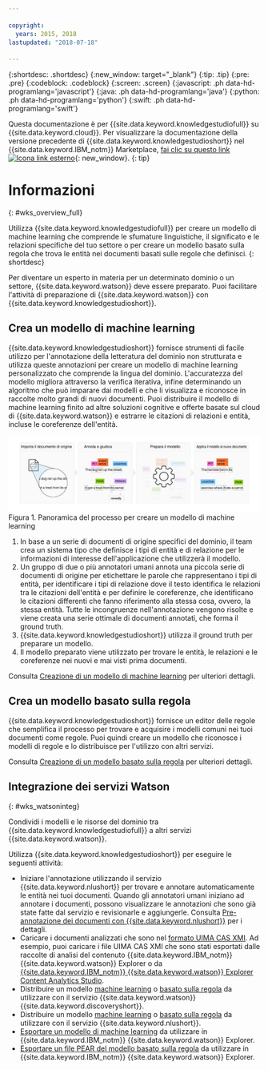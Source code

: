 ```yaml
---

copyright:
  years: 2015, 2018
lastupdated: "2018-07-18"

---
```


{:shortdesc: .shortdesc}
{:new_window: target="_blank"}
{:tip: .tip}
{:pre: .pre}
{:codeblock: .codeblock}
{:screen: .screen}
{:javascript: .ph data-hd-programlang='javascript'}
{:java: .ph data-hd-programlang='java'}
{:python: .ph data-hd-programlang='python'}
{:swift: .ph data-hd-programlang='swift'}

Questa documentazione è per {{site.data.keyword.knowledgestudiofull}} su {{site.data.keyword.cloud}}. Per visualizzare la documentazione della versione precedente di {{site.data.keyword.knowledgestudioshort}} nel {{site.data.keyword.IBM_notm}} Marketplace, [fai clic su questo link ![Icona link esterno](../../icons/launch-glyph.svg "Icona link esterno")](https://console.bluemix.net/docs/services/knowledge-studio/index.html){: new_window}.
{: tip}

# Informazioni
{: #wks_overview_full}

Utilizza {{site.data.keyword.knowledgestudiofull}} per creare un modello di machine learning che comprende le sfumature linguistiche, il significato e le relazioni specifiche del tuo settore o per creare un modello basato sulla regola che trova le entità nei documenti basati sulle regole che definisci.
{: shortdesc}

Per diventare un esperto in materia per un determinato dominio o un settore, {{site.data.keyword.watson}} deve essere preparato. Puoi facilitare l'attività di preparazione di {{site.data.keyword.watson}} con {{site.data.keyword.knowledgestudioshort}}.

## Crea un modello di machine learning

{{site.data.keyword.knowledgestudioshort}} fornisce strumenti di facile utilizzo per l'annotazione della letteratura del dominio non strutturata e utilizza queste annotazioni per creare un modello di machine learning personalizzato che comprende la lingua del dominio. L'accuratezza del modello migliora attraverso la verifica iterativa, infine determinando un algoritmo che può imparare dai modelli e che li visualizza e riconosce in raccolte molto grandi di nuovi documenti. Puoi distribuire il modello di machine learning finito ad altre soluzioni cognitive e offerte basate sul cloud di {{site.data.keyword.watson}} e estrarre le citazioni di relazioni e entità, incluse le coreferenze dell'entità.

![Panoramica del processo per creare un modello di machine learning](images/wks-ovw-anno.svg "Mostra il processo di creazione di un modello di machine learning che può trovare le entità e le relazioni nei nuovi documenti.") Figura 1. Panoramica del processo per creare un modello di machine learning

1. In base a un serie di documenti di origine specifici del dominio, il team crea un sistema tipo che definisce i tipi di entità e di relazione per le informazioni di interesse dell'applicazione che utilizzerà il modello.
1. Un gruppo di due o più annotatori umani annota una piccola serie di documenti di origine per etichettare le parole che rappresentano i tipi di entità, per identificare i tipi di relazione dove il testo identifica le relazioni tra le citazioni dell'entità e per definire le coreferenze, che identificano le citazioni differenti che fanno riferimento alla stessa cosa, ovvero, la stessa entità. Tutte le incongruenze nell'annotazione vengono risolte e viene creata una serie ottimale di documenti annotati, che forma il ground truth.
1. {{site.data.keyword.knowledgestudioshort}} utilizza il ground truth per preparare un modello.
1. Il modello preparato viene utilizzato per trovare le entità, le relazioni e le coreferenze nei nuovi e mai visti prima documenti.

Consulta [Creazione di un modello di machine learning](/docs/services/watson-knowledge-studio/ml-annotator.html) per ulteriori dettagli.

## Crea un modello basato sulla regola

{{site.data.keyword.knowledgestudioshort}} fornisce un editor delle regole che semplifica il processo per trovare e acquisire i modelli comuni nei tuoi documenti come regole. Puoi quindi creare un modello che riconosce i modelli di regole e lo distribuisce per l'utilizzo con altri servizi.

Consulta [Creazione di un modello basato sulla regola](/docs/services/watson-knowledge-studio/rule-annotator.html) per ulteriori dettagli.

## Integrazione dei servizi Watson
{: #wks_watsoninteg}

Condividi i modelli e le risorse del dominio tra {{site.data.keyword.knowledgestudiofull}} a altri servizi {{site.data.keyword.watson}}.

Utilizza {{site.data.keyword.knowledgestudioshort}} per eseguire le seguenti attività:

- Iniziare l'annotazione utilizzando il servizio {{site.data.keyword.nlushort}} per trovare e annotare automaticamente le entità nei tuoi documenti. Quando gli annotatori umani iniziano ad annotare i documenti, possono visualizzare le annotazioni che sono già state fatte dal servizio e revisionarle e aggiungerle. Consulta [Pre-annotazione dei documenti con {{site.data.keyword.nlushort}}](/docs/services/watson-knowledge-studio/preannotation.html#wks_preannotnlu) per i dettagli.
- Caricare i documenti analizzati che sono nel [formato UIMA CAS XMI](/docs/services/watson-knowledge-studio/preannotation.html#wks_uimaweximport). Ad esempio, puoi caricare i file UIMA CAS XMI che sono stati esportati dalle raccolte di analisi del contenuto {{site.data.keyword.IBM_notm}} {{site.data.keyword.watson}} Explorer o da [{{site.data.keyword.IBM_notm}} {{site.data.keyword.watson}} Explorer Content Analytics Studio](/docs/services/watson-knowledge-studio/preannotation.html#wks_uimawexstudio).
- Distribuire un modello [machine learning](/docs/services/watson-knowledge-studio/publish-ml.html#wks_madiscovery) o [basato sulla regola](/docs/services/watson-knowledge-studio/rule-annotator-model-use.html#wks_rule_discovery) da utilizzare con il servizio {{site.data.keyword.watson}} {{site.data.keyword.discoveryshort}}.
- Distribuire un modello [machine learning](/docs/services/watson-knowledge-studio/publish-ml.html#wks_manlu) o [basato sulla regola](/docs/services/watson-knowledge-studio/rule-annotator-model-use.html#wks_rule_nlu) da utilizzare con il servizio {{site.data.keyword.nlushort}}.
- [Esportare un modello di machine learning](/docs/services/watson-knowledge-studio/publish-ml.html#wks_maexport) da utilizzare in {{site.data.keyword.IBM_notm}} {{site.data.keyword.watson}} Explorer.
- [Esportare un file PEAR del modello basato sulla regola](/docs/services/watson-knowledge-studio/rule-annotator-model-use.html#wks_rule_export) da utilizzare in {{site.data.keyword.IBM_notm}} {{site.data.keyword.watson}} Explorer.
